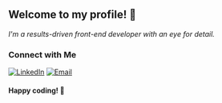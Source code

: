 ## Welcome to my profile! 👋

*I'm a results-driven front-end developer with an eye for detail.*

### Connect with Me

<a href="https://www.linkedin.com/in/denys-petryniak/" target="_blank"><img src="https://img.shields.io/badge/LinkedIn-0077B5?style=flat&logo=linkedin&logoColor=white" alt="LinkedIn"></a>
<a href="mailto:denys.petryniak@gmail.com" target="_blank"><img src="https://img.shields.io/badge/Email-D14836?style=flat&logo=gmail&logoColor=white" alt="Email"></a>

#### Happy coding! 🚀

<!--
**denys-petryniak/denys-petryniak** is a ✨ _special_ ✨ repository because its `README.md` (this file) appears on your GitHub profile.

Here are some ideas to get you started:

- 🔭 I’m currently working on ...
- 🌱 I’m currently learning ...
- 👯 I’m looking to collaborate on ...
- 🤔 I’m looking for help with ...
- 💬 Ask me about ...
- 📫 How to reach me: ...
- 😄 Pronouns: ...
- ⚡ Fun fact: ...
-->
